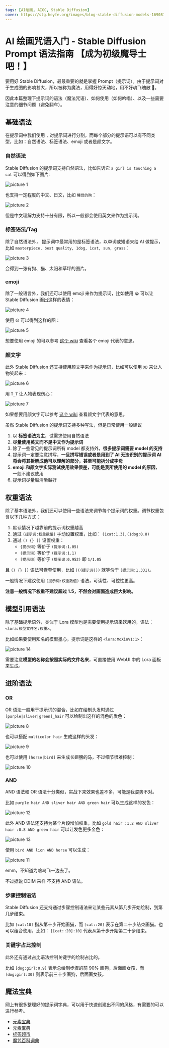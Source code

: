 ```yaml
---
tags: [AI绘画, AIGC, Stable Diffusion]
cover: https://stg.heyfe.org/images/blog-stable-diffusion-models-1690811336594.png
---
```


# AI 绘画咒语入门 - Stable Diffusion Prompt 语法指南 【成为初级魔导士吧！】

要用好 Stable Diffusion，最最重要的就是掌握 Prompt（提示词）。由于提示词对于生成图的影响甚大，所以被称为魔法，用得好惊天动地，用不好魂飞魄散 🐶。

因此本篇整理下提示词的语法（魔法咒语）、如何使用（如何吟唱）、以及一些需要注意的细节问题（避免翻车）。

## 基础语法

在提示词中我们使用 `,` 对提示词进行分割，而每个部分的提示语可以有不同类型，比如：自然语法、标签语法、emoji 或者是颜文字。

### 自然语法

Stable Diffusion 的提示词支持自然语法，比如告诉它 `a girl is touching a cat` 可以得到如下图片:

![picture 1](https://stg.heyfe.org/images/blog-stable-diffusion-prompt-1681952420419.png)

也支持一定程度的中文、日文，比如 `睡觉的狗`：

![picture 2](https://stg.heyfe.org/images/blog-stable-diffusion-prompt-1681952533841.png)

但是中文理解力支持十分有限，所以一般都会使用英文来作为提示词。

### 标签语法/Tag

除了自然语法外， 提示词中最常用的是标签语法，以单词或短语来给 AI 做提示，比如 `masterpiece, best quality, 1dog, 1cat, sun, grass`：

![picture 3](https://stg.heyfe.org/images/blog-stable-diffusion-prompt-1681952652705.png)

会得到一张有狗、猫、太阳和草坪的图片。

### emoji

除了一般语言外，我们还可以使用 emoji 来作为提示词，比如使用 `😭` 可以让 Stable Diffusion 画出这样的表情：

![picture 4](https://stg.heyfe.org/images/blog-stable-diffusion-prompt-1681952971458.png)

使用 `😄` 可以得到这样的图：

![picture 5](https://stg.heyfe.org/images/blog-stable-diffusion-prompt-1681953105752.png)

想要使用 emoji 的可以参考 [这个 wiki](https://unicode.org/emoji/charts/emoji-list.html) 查看各个 emoji 代表的意思。

### 颜文字

此外 Stable Diffusion 还支持使用颜文字来作为提示词，比如可以使用 `XD` 来让人物笑起来：

![picture 6](https://stg.heyfe.org/images/blog-stable-diffusion-prompt-1681993750447.png)

用 `T_T` 让人物表现伤心：

![picture 7](https://stg.heyfe.org/images/blog-stable-diffusion-prompt-1682034602230.png)

如果想要用颜文字可以参考 [这个 wiki](https://zh.wikipedia.org/wiki/%E8%A1%A8%E6%83%85%E7%AC%A6%E8%99%9F%E5%88%97%E8%A1%A8) 查看颜文字代表的意思。

虽然 Stable Diffusion 的提示词支持多种写法，但是日常使用一般建议

1. 以 **标签语法为主**，试需求使用自然语法
2. **尽量使用英文而不是中文作为提示词**
3. 除了一些常见的提示词所有 model 都支持外，**很多提示词需要 model 的支持**
4. 提示词一定要注意拼写，**一旦拼写错误或者是用到了 AI 无法识别的提示词 AI 将会将其拆解成他可以理解的部分，甚至可能拆分成字母**
5. **emoji 和颜文字实际测试使用效果很差，可能是我所使用的 model 的原因**，一般不建议使用
6. 提示词尽量越清晰越好

## 权重语法

除了基本语法外，我们还可以使用一些语法来调节每个提示词的权重。调节权重包含以下几种方式：

1. 默认情况下越靠前的提示词权重越高
2. 通过 `(提示词:权重数值)` 手动设置权重，比如： `(1cat:1.3),(1dog:0.8)`
3. 通过 `() {} []` 设置权重：
    - `{提示词}` 等价于 `(提示词:1.05)`
    - `(提示词)` 等价于 `(提示词:1.1)`
    - `[提示词]` 等价于 `(提示词:0.952)` 即 `1/1.05`

且 `() {} []` 语法可嵌套使用，比如 `(((提示词)))` 就等价于 `(提示词:1.331)`。

一般情况下建议使用 `(提示词:权重数值)` 语法，可读性、可控性更高。

**注意一般情况下权重不建议超过 1.5，不然会对画面造成巨大影响。**

## 模型引用语法

除了基础提示语外，类似于 Lora 模型也是需要使用提示语来饮用的，语法： `<lora:模型⽂件名:权重>`。

比如如果要使用知名的模型墨心，提示词是这样的 `<lora:MoXinV1:1>`：

![picture 14](https://stg.heyfe.org/images/blog-stable-diffusion-prompt-1682134559723.png)

需要注意**模型的名称会按照实际的文件名来**，可直接使用 WebUI 中的 Lora 面板来生成。

## 进阶语法

### OR

OR 语法一般用于提示词的混合，比如在绘制头发时通过 `[purple|sliver|green]_hair` 可以绘制出这样的混色的发色：

![picture 8](https://stg.heyfe.org/images/blog-stable-diffusion-prompt-1682090586589.png)

也可以搭配 `multicolor hair` 生成这样的头发：

![picture 9](https://stg.heyfe.org/images/blog-stable-diffusion-prompt-1682090682234.png)

也可以使用 `[horse|bird]` 来生成长翅膀的马，不过细节很难控制：

![picture 10](https://stg.heyfe.org/images/blog-stable-diffusion-prompt-1682090834342.png)

### AND

AND 语法和 OR 语法十分类似，实战下来效果也差不多，可能是我姿势不对。

比如 `purple hair AND sliver hair AND green hair` 可以生成这样的发色：

![picture 12](https://stg.heyfe.org/images/blog-stable-diffusion-prompt-1682091153297.png)

此外 AND 语法还支持为某个片段增加权重，比如 `gold hair :1.2 AND sliver hair :0.8 AND green hair` 可以让发色更多金色：

![picture 13](https://stg.heyfe.org/images/blog-stable-diffusion-prompt-1682091241308.png)

使用 `bird AND lion AND horse` 可以生成：

![picture 11](https://stg.heyfe.org/images/blog-stable-diffusion-prompt-1682091093923.png)

emm，不知道为啥鸟飞一边去了。

不过据说 DDIM 采样 不支持 AND 语法。

### 步骤控制语法

Stable Diffusion 还支持通过步骤控制语法来让某些元素从第几步开始绘制，到第几步结束。

比如 `[cat:10]` 指从第十步开始画猫，而 `[cat::20]` 表示在第二十步结束画猫。也可以组合使用，比如： `[[cat::20]:10]` 代表从第十步开始第二十步结束。

### 关键字占比控制

此外还有通过占比语法控制关键字的绘制占比的。

比如 `[dog:girl:0.9]` 表示总绘制步骤的前 90% 画狗，后面画女孩，而 `[dog:girl:30]` 则表示前三十步画狗，后面画女孩。

## 魔法宝典

网上有很多整理好的提示词字典，可以用于快速创建出不同的风格，有需要的可以进行参考。

-   [元素宝典](https://aiguidebook.top/index.php/category/ysfd/)
-   [元素宝典](https://docs.qq.com/doc/DWHl3am5Zb05QbGVs)
-   [标签超市](https://tags.novelai.dev/)
-   [魔咒百科词典](https://aitag.top/)
